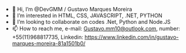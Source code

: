 - 👋 Hi, I’m @DevGMM / Gustavo Marques Moreira
- 👀 I’m interested in HTML, CSS, JAVASCRIPT, .NET, PYTHON
- 💞️ I’m looking to collaborate on codes .Net, Python and Node.JS
- 📫 How to reach me, e-mail: Gustavo.mm10@outlook.com, number: +55(11)968817735, Linkedin: https://www.linkedin.com/in/gustavo-marques-moreira-81a1501b0/

<!---
DevGMM/DevGMM is a ✨ special ✨ repository because its `README.md` (this file) appears on your GitHub profile.
You can click the Preview link to take a look at your changes.
--->
